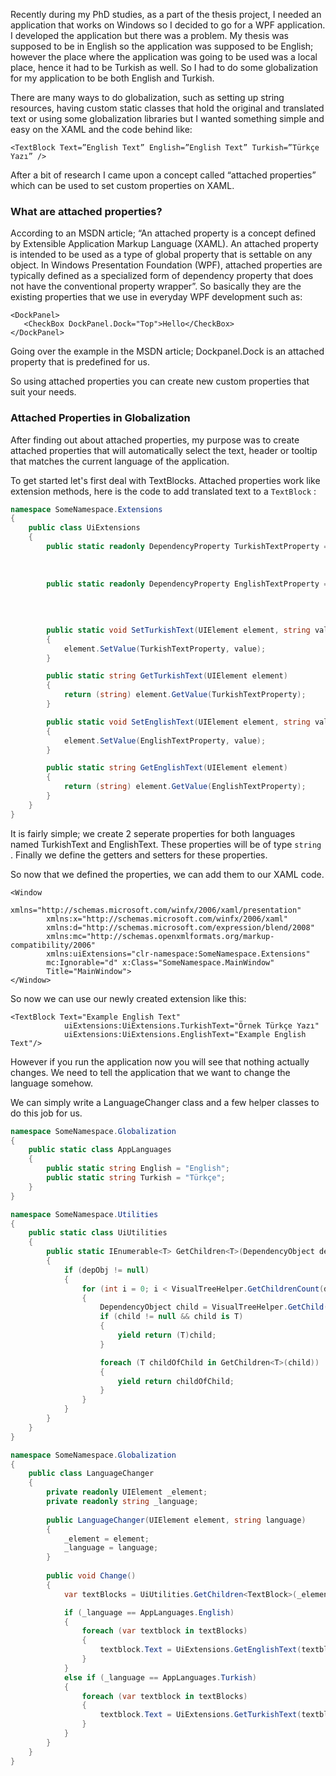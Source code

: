 Recently during my PhD studies, as a part of the thesis project, I needed an application that works on Windows so I decided to go for a WPF application. I developed the application but there was a problem. My thesis was supposed to be in English so the application was supposed to be English; however the place where the application was going to be used was a local place, hence it had to be Turkish as well. So I had to do some globalization for my application to be both English and Turkish.

There are many ways to do globalization, such as setting up string resources, having custom static classes that hold the original and translated text or using some globalization libraries but I wanted something simple and easy on the XAML and the code behind like:

```xaml
<TextBlock Text=”English Text” English=”English Text” Turkish=”Türkçe Yazı” />
```

After a bit of research I came upon a concept called “attached properties” which can be used to set custom properties on XAML.

### What are attached properties?

According to an MSDN article; “An attached property is a concept defined by Extensible Application Markup Language (XAML). An attached property is intended to be used as a type of global property that is settable on any object. In Windows Presentation Foundation (WPF), attached properties are typically defined as a specialized form of dependency property that does not have the conventional property wrapper”.
So basically they are the existing properties that we use in everyday WPF development such as:

```xaml
<DockPanel>
   <CheckBox DockPanel.Dock="Top">Hello</CheckBox>
</DockPanel>
```

Going over the example in the MSDN article; Dockpanel.Dock is an attached property that is predefined for us.

So using attached properties you can create new custom properties that suit your needs.

### Attached Properties in Globalization

After finding out about attached properties, my purpose was to create attached properties that will automatically select the text, header or tooltip that matches the current language of the application.

To get started let's first deal with TextBlocks. Attached properties work like extension methods, here is the code to add translated text to a ```TextBlock``` :

```cs
namespace SomeNamespace.Extensions
{
	public class UiExtensions
	{
		public static readonly DependencyProperty TurkishTextProperty = DependencyProperty.RegisterAttached("TurkishText",
                                                                                                        typeof(string),
                                                                                                        typeof(UiExtensions),
                                                                                                        new PropertyMetadata(default(string)));
        public static readonly DependencyProperty EnglishTextProperty = DependencyProperty.RegisterAttached("EnglishText",
                                                                                                        typeof(string),
                                                                                                        typeof(UiExtensions),
                                                                                                        new PropertyMetadata(default(string)));																							
																										
        public static void SetTurkishText(UIElement element, string value)
        {
            element.SetValue(TurkishTextProperty, value);
        }

        public static string GetTurkishText(UIElement element)
        {
            return (string) element.GetValue(TurkishTextProperty);
        }

        public static void SetEnglishText(UIElement element, string value)
        {
            element.SetValue(EnglishTextProperty, value);
        }

        public static string GetEnglishText(UIElement element)
        {
            return (string) element.GetValue(EnglishTextProperty);
        }
	}
}
```
It is fairly simple; we create 2 seperate properties for both languages named TurkishText and EnglishText. These properties will be of type ```string``` . Finally we define the getters and setters for these properties.

So now that we defined the properties, we can add them to our XAML code.

```xaml
<Window
        xmlns="http://schemas.microsoft.com/winfx/2006/xaml/presentation"
        xmlns:x="http://schemas.microsoft.com/winfx/2006/xaml"
        xmlns:d="http://schemas.microsoft.com/expression/blend/2008"
		xmlns:mc="http://schemas.openxmlformats.org/markup-compatibility/2006"
		xmlns:uiExtensions="clr-namespace:SomeNamespace.Extensions"
		mc:Ignorable="d" x:Class="SomeNamespace.MainWindow"
        Title="MainWindow">
</Window>
```
So now we can use our newly created extension like this:

```
<TextBlock Text="Example English Text" 
			uiExtensions:UiExtensions.TurkishText="Örnek Türkçe Yazı" 
			uiExtensions:UiExtensions.EnglishText="Example English Text"/>
```

However if you run the application now you will see that nothing actually changes. We need to tell the application that we want to change the language somehow.

We can simply write a LanguageChanger class and a few helper classes to do this job for us.

```cs
namespace SomeNamespace.Globalization
{
    public static class AppLanguages
    {
        public static string English = "English";
        public static string Turkish = "Türkçe";
    }
}
```

```cs
namespace SomeNamespace.Utilities
{
    public static class UiUtilities
    {
        public static IEnumerable<T> GetChildren<T>(DependencyObject depObj) where T : DependencyObject
        {
            if (depObj != null)
            {
                for (int i = 0; i < VisualTreeHelper.GetChildrenCount(depObj); i++)
                {
                    DependencyObject child = VisualTreeHelper.GetChild(depObj, i);
                    if (child != null && child is T)
                    {
                        yield return (T)child;
                    }

                    foreach (T childOfChild in GetChildren<T>(child))
                    {
                        yield return childOfChild;
                    }
                }
            }
        }
    }
}
```

```cs
namespace SomeNamespace.Globalization
{
    public class LanguageChanger
    {
        private readonly UIElement _element;
        private readonly string _language;
        
        public LanguageChanger(UIElement element, string language)
        {
            _element = element;
            _language = language;
        }
        
        public void Change()
        {
            var textBlocks = UiUtilities.GetChildren<TextBlock>(_element);            

            if (_language == AppLanguages.English)
            {
                foreach (var textblock in textBlocks)
                {
                    textblock.Text = UiExtensions.GetEnglishText(textblock);                    
                }                
            }
            else if (_language == AppLanguages.Turkish)
            {
                foreach (var textblock in textBlocks)
                {                   
					textblock.Text = UiExtensions.GetTurkishText(textblock);                    
                }                
            }
        }
    }
}
```


